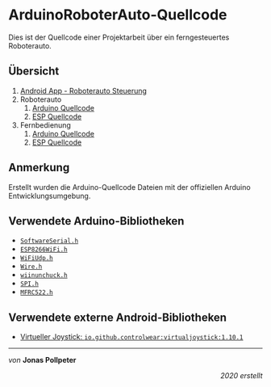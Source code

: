 # ArduinoRoboterAuto-Quellcode
Dies ist der Quellcode einer Projektarbeit über ein ferngesteuertes Roboterauto.

## Übersicht
1. [Android App - Roboterauto Steuerung](https://github.com/JonasPTFL/ArduinoRoboterAuto-Quellcode/tree/master/Android%20App/RASteuerung)
2. Roboterauto
   1. [Arduino Quellcode](Roboterauto/RoboterautoArduino/RoboterautoArduino.ino)
   2. [ESP Quellcode](Roboterauto/RoboterautoESP/RoboterautoESP.ino)
3. Fernbedienung
   1. [Arduino Quellcode](Fernbedienung/FernbedienungArduino/FernbedienungArduino.ino)
   2. [ESP Quellcode](Fernbedienung/FernbedienungESP/FernbedienungESP.ino)

## Anmerkung
Erstellt wurden die Arduino-Quellcode Dateien mit der offiziellen Arduino Entwicklungsumgebung.

## Verwendete Arduino-Bibliotheken 
* [`SoftwareSerial.h`](https://www.arduino.cc/en/Reference/SoftwareSerial)
* [`ESP8266WiFi.h`](https://github.com/esp8266/Arduino/tree/master/libraries/ESP8266WiFi)
* [`WiFiUdp.h`](https://github.com/esp8266/Arduino/tree/master/libraries/ESP8266WiFi)
* [`Wire.h`](https://www.arduino.cc/en/Reference/Wire)
* [`wiinunchuck.h`](https://github.com/timtro/wiinunchuck-h)
* [`SPI.h`](https://www.arduino.cc/en/Reference/SPI)
* [`MFRC522.h`](https://github.com/miguelbalboa/rfid)
## Verwendete externe Android-Bibliotheken 
* [Virtueller Joystick: `io.github.controlwear:virtualjoystick:1.10.1`](https://github.com/controlwear/virtual-joystick-android)

---
_von_ **Jonas Pollpeter**
<p align=right><i>2020 erstellt</i></p>

